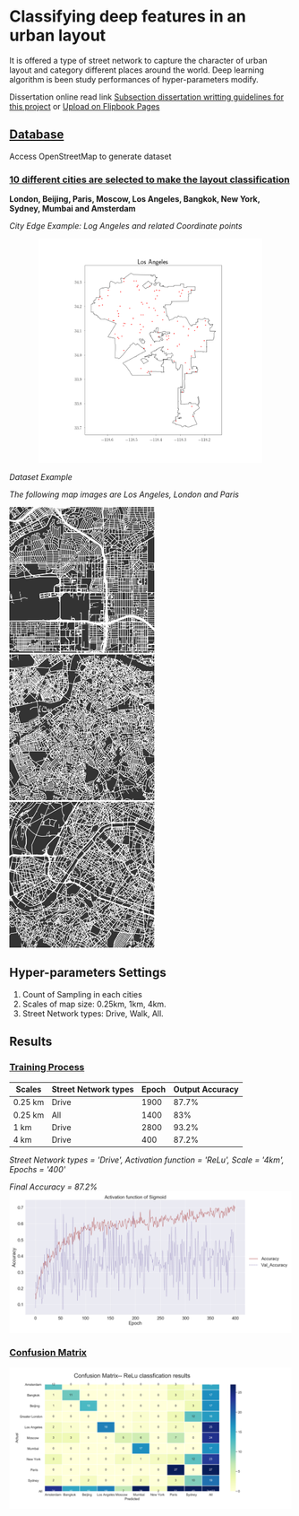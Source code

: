 # Classifying deep features in an urban layout

It is offered a type of street network to capture the character of urban layout and category different places around the world. Deep learning algorithm is been study performances of hyper-parameters modify.

Dissertation online read link [Subsection dissertation writting guidelines for this project](https://github.com/kiqi7/Classifying-deep-features-in-an-urban-layout/blob/master/Classifying%20deep%20features%20in%20an%20urban%20layout.pdf) or [Upload on Flipbook Pages](https://online.flippingbook.com/view/971157097/)




## [Database](https://github.com/kiqi7/Classifying-deep-features-in-an-urban-layout/tree/master/Drive_4km)
Access OpenStreetMap to generate dataset

### [10 different cities are selected to make the layout classification](https://github.com/kiqi7/Classifying-deep-features-in-an-urban-layout/tree/master/City%20Boundary)
**London, Beijing, Paris, Moscow, Los Angeles, Bangkok, New York, Sydney, Mumbai and Amsterdam**

*City Edge Example: Log Angeles and related Coordinate points*
<p align="center">
<img src="https://github.com/kiqi7/Classifying-deep-features-in-an-urban-layout/blob/master/City%20Boundary/Los%20Angeles.png" style=centerme height="400"></p>

*Dataset Example*


*The following map images are Los Angeles, London and Paris*

<img src='https://github.com/kiqi7/Classifying-deep-features-in-an-urban-layout/blob/master/Drive_4km/Los%20Angeles%2C33.95%20-118.38%2C4.png' height="260">  <img src= 'https://github.com/kiqi7/Classifying-deep-features-in-an-urban-layout/blob/master/Drive_4km/Greater%20London%2C51.47%20-0.11%2C4.png' height="260">  <img src= 'https://github.com/kiqi7/Classifying-deep-features-in-an-urban-layout/blob/master/Drive_4km/Paris%2C48.84%202.28%2C4.png' height="260">

## Hyper-parameters Settings
1. Count of Sampling in each cities
2. Scales of map size: 0.25km, 1km, 4km.
3. Street Network types: Drive, Walk, All.


## Results
### [Training Process](https://github.com/kiqi7/Classifying-deep-features-in-an-urban-layout/tree/master/Results)

| Scales     | Street Network types | Epoch | Output Accuracy |
| ---      | ---       | ---       | ---       |
| 0.25 km | Drive  | 1900 | 87.7% |
| 0.25 km | All  | 1400 | 83% |
| 1 km | Drive  | 2800 | 93.2% |
| 4 km | Drive  | 400 | 87.2% |

*Street Network types = 'Drive', Activation function = 'ReLu', Scale = '4km', Epochs = '400'*

*Final Accuracy = 87.2%*
<img src='https://github.com/kiqi7/Classifying-deep-features-in-an-urban-layout/blob/master/Results/Sigmoid_acc.png'>


### [Confusion Matrix](https://github.com/kiqi7/Classifying-deep-features-in-an-urban-layout/tree/master/Confusion%20Matrix)
![Sigmoid Classification results](https://github.com/kiqi7/Classifying-deep-features-in-an-urban-layout/blob/master/Confusion%20Matrix/matrix_ReLu.png)

